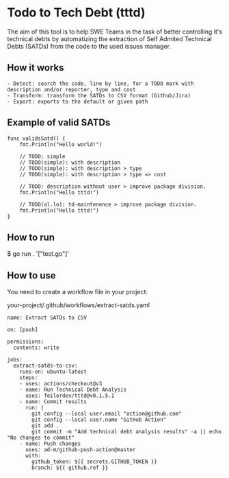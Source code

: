 # Todo to Tech Debt (tttd)

The aim of this tool is to help SWE Teams in the task of better controlling it's technical debts by
automatizing the extraction of Self Admited Technical Debts (SATDs) from the code to the used issues manager.

## How it works
    - Detect: search the code, line by line, for a TODO mark with description and/or reporter, type and cost 
    - Transform: transform the SATDs to CSV format (Github/Jira)
    - Export: exports to the default or given path

## Example of valid SATDs
```
func validsSatd() {
	fmt.Println("Hello world!")

	// TODO: simple
	// TODO(simple): with description
	// TODO(simple): with description > type
	// TODO(simple): with description > type => cost

	// TODO: description without user > improve package division.
	fmt.Println("Hello tttd!")

	// TODO(al.lo): td-maintenence > improve package division.
	fmt.Println("Hello tttd!")
}
```

## How to run
$ go run . '["test.go"]'

## How to use
You need to create a workflow file in your project:

your-project/.github/workflows/extract-satds.yaml
```
name: Extract SATDs to CSV

on: [push]

permissions:
  contents: write

jobs:
  extract-satds-to-csv:
    runs-on: ubuntu-latest
    steps:
    - uses: actions/checkout@v3
    - name: Run Technical Debt Analysis 
      uses: feilerdev/tttd@v0.1.5.1
    - name: Commit results
      run: |
        git config --local user.email "action@github.com"
        git config --local user.name "GitHub Action"
        git add .
        git commit -m "Add technical debt analysis results" -a || echo "No changes to commit"
    - name: Push changes
      uses: ad-m/github-push-action@master
      with:
        github_token: ${{ secrets.GITHUB_TOKEN }}
        branch: ${{ github.ref }}
```
